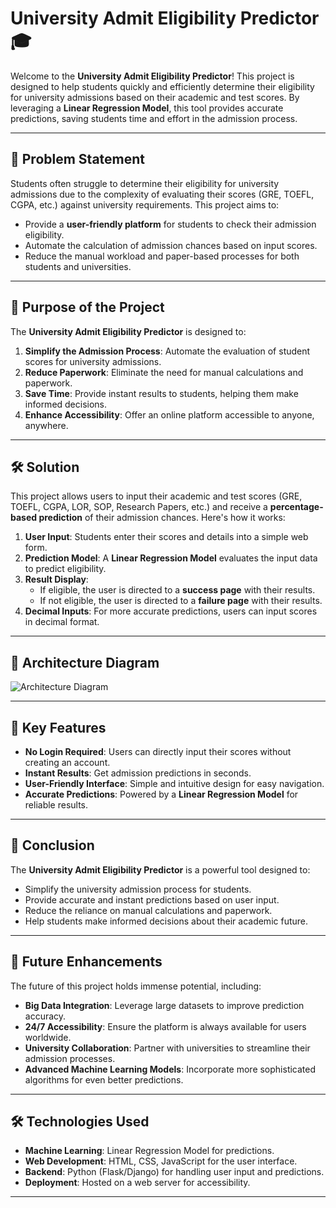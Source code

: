 # University Admit Eligibility Predictor 🎓

Welcome to the **University Admit Eligibility Predictor**! This project is designed to help students quickly and efficiently determine their eligibility for university admissions based on their academic and test scores. By leveraging a **Linear Regression Model**, this tool provides accurate predictions, saving students time and effort in the admission process.

---

## 📌 Problem Statement

Students often struggle to determine their eligibility for university admissions due to the complexity of evaluating their scores (GRE, TOEFL, CGPA, etc.) against university requirements. This project aims to:

- Provide a **user-friendly platform** for students to check their admission eligibility.
- Automate the calculation of admission chances based on input scores.
- Reduce the manual workload and paper-based processes for both students and universities.

---

## 🚀 Purpose of the Project

The **University Admit Eligibility Predictor** is designed to:

1. **Simplify the Admission Process**: Automate the evaluation of student scores for university admissions.
2. **Reduce Paperwork**: Eliminate the need for manual calculations and paperwork.
3. **Save Time**: Provide instant results to students, helping them make informed decisions.
4. **Enhance Accessibility**: Offer an online platform accessible to anyone, anywhere.

---

## 🛠️ Solution

This project allows users to input their academic and test scores (GRE, TOEFL, CGPA, LOR, SOP, Research Papers, etc.) and receive a **percentage-based prediction** of their admission chances. Here's how it works:

1. **User Input**: Students enter their scores and details into a simple web form.
2. **Prediction Model**: A **Linear Regression Model** evaluates the input data to predict eligibility.
3. **Result Display**: 
   - If eligible, the user is directed to a **success page** with their results.
   - If not eligible, the user is directed to a **failure page** with their results.
4. **Decimal Inputs**: For more accurate predictions, users can input scores in decimal format.

---

## 🧩 Architecture Diagram

![Architecture Diagram](https://github.com/Kaushal03/University-Admit-Eligibility-Prediction/assets/67416597/3ee4afd3-3f60-4eec-b9b9-ad1115c87a0e)

---

## 🎯 Key Features

- **No Login Required**: Users can directly input their scores without creating an account.
- **Instant Results**: Get admission predictions in seconds.
- **User-Friendly Interface**: Simple and intuitive design for easy navigation.
- **Accurate Predictions**: Powered by a **Linear Regression Model** for reliable results.

---

## 🏁 Conclusion

The **University Admit Eligibility Predictor** is a powerful tool designed to:

- Simplify the university admission process for students.
- Provide accurate and instant predictions based on user input.
- Reduce the reliance on manual calculations and paperwork.
- Help students make informed decisions about their academic future.

---

## 🔮 Future Enhancements

The future of this project holds immense potential, including:

- **Big Data Integration**: Leverage large datasets to improve prediction accuracy.
- **24/7 Accessibility**: Ensure the platform is always available for users worldwide.
- **University Collaboration**: Partner with universities to streamline their admission processes.
- **Advanced Machine Learning Models**: Incorporate more sophisticated algorithms for even better predictions.

---

## 🛠️ Technologies Used

- **Machine Learning**: Linear Regression Model for predictions.
- **Web Development**: HTML, CSS, JavaScript for the user interface.
- **Backend**: Python (Flask/Django) for handling user input and predictions.
- **Deployment**: Hosted on a web server for accessibility.

---

